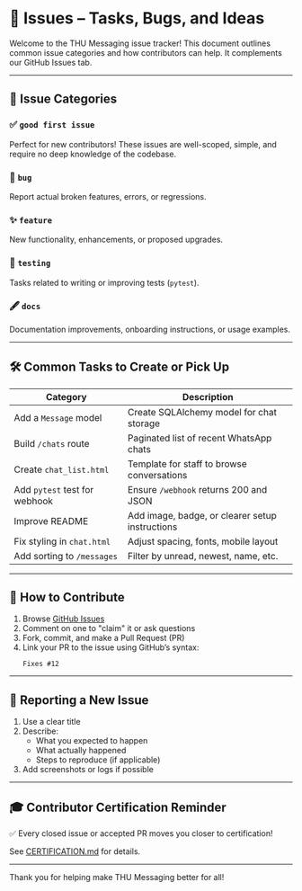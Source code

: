 
# 📌 Issues – Tasks, Bugs, and Ideas

Welcome to the THU Messaging issue tracker! This document outlines common issue categories and how contributors can help. It complements our GitHub Issues tab.

---

## 📂 Issue Categories

### ✅ `good first issue`
Perfect for new contributors! These issues are well-scoped, simple, and require no deep knowledge of the codebase.

### 🐞 `bug`
Report actual broken features, errors, or regressions.

### ✨ `feature`
New functionality, enhancements, or proposed upgrades.

### 🧪 `testing`
Tasks related to writing or improving tests (`pytest`).

### 🖋 `docs`
Documentation improvements, onboarding instructions, or usage examples.

---

## 🛠 Common Tasks to Create or Pick Up

| Category     | Description |
|--------------|-------------|
| Add a `Message` model | Create SQLAlchemy model for chat storage |
| Build `/chats` route | Paginated list of recent WhatsApp chats |
| Create `chat_list.html` | Template for staff to browse conversations |
| Add `pytest` test for webhook | Ensure `/webhook` returns 200 and JSON |
| Improve README | Add image, badge, or clearer setup instructions |
| Fix styling in `chat.html` | Adjust spacing, fonts, mobile layout |
| Add sorting to `/messages` | Filter by unread, newest, name, etc. |

---

## 🧩 How to Contribute

1. Browse [GitHub Issues](https://github.com/TeleHelpUkraine/thu-messaging/issues)
2. Comment on one to "claim" it or ask questions
3. Fork, commit, and make a Pull Request (PR)
4. Link your PR to the issue using GitHub’s syntax:
   ```
   Fixes #12
   ```

---

## 💬 Reporting a New Issue

1. Use a clear title
2. Describe:
   - What you expected to happen
   - What actually happened
   - Steps to reproduce (if applicable)
3. Add screenshots or logs if possible

---

## 🎓 Contributor Certification Reminder

✅ Every closed issue or accepted PR moves you closer to certification!

See [CERTIFICATION.md](CERTIFICATION.md) for details.

---

Thank you for helping make THU Messaging better for all!
